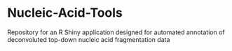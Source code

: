 # Nucleic-Acid-Tools
Repository for an R Shiny application designed for automated annotation of deconvoluted top-down nucleic acid fragmentation data
